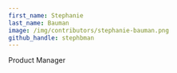 ```yaml
---
first_name: Stephanie
last_name: Bauman
image: /img/contributors/stephanie-bauman.png
github_handle: stephbman
---
```

Product Manager
